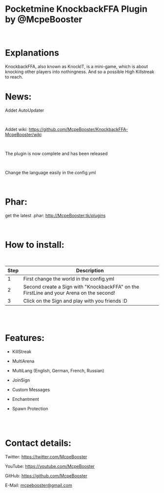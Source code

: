 <H1>Pocketmine KnockbackFFA Plugin by @McpeBooster</H1>

<br>

<H1>Explanations</H1>

KnockbackFFA, also known as KnockIT, is a mini-game, which is about knocking other players into nothingness. And so a possible High Killstreak to reach.

<H1>News:</H1>

Addet AutoUpdater

<br>

Addet wiki: https://github.com/McpeBooster/KnockbackFFA-McpeBooster/wiki

<br>

The plugin is now complete and has been released

<br>

Change the language easily in the config.yml

<br>

<H1>Phar:</H1>

get the latest .phar: http://McpeBooster.tk/plugins

<br>

<H1>How to install:</H1>

<br>

| Step | Description |
| --- | --- |
| 1 | First change the world in the config.yml |
| 2 | Second create a Sign with "KnockbackFFA" on the FirstLine and your Arena on the second! |
| 3 | Click on the Sign and play with you friends :D |

<br>

<br>

<H1>Features:</H1>

- KillStreak

- MultiArena

- MultiLang (English, German, French, Russian)

- JoinSign

- Custom Messages

- Enchantment

- Spawn Protection

<br>

<br>

<H1>Contact details:</H1>

Twitter: https://twitter.com/McpeBooster

YouTube: https://youtube.com/McpeBooster

GitHub: https://github.com/McpeBooster

E-Mail: mcpebooster@gmail.com
